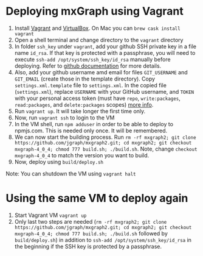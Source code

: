 # Deploying mxGraph using Vagrant

1. Install [Vagrant](https://www.vagrantup.com/downloads.html) and [VirtualBox](https://www.virtualbox.org/wiki/Downloads). On Mac you can `brew cask install vagrant`
1. Open a shell terminal and change directory to the `vagrant` directory
1. In folder `ssh_key` under `vagrant`, add your github SSH private key in a file name `id_rsa`. If that key is protected with a passphrase, you will need to execute `ssh-add /opt/system/ssh_key/id_rsa` manually before deploying. Refer to [github documentation](https://help.github.com/en/github/authenticating-to-github/generating-a-new-ssh-key-and-adding-it-to-the-ssh-agent) for more details.
1. Also, add your github username amd email for files `GIT_USERNAME` and `GIT_EMAIL` (create those in the template directory). Copy `settings.xml.template` file to `settings.xml`. In the copied file (`settings.xml`), replace `USERNAME` with your GitHub username, and `TOKEN` with your personal access token (must have `repo`, `write:packages`, `read:packages`, and `delete:packages` scopes) [more info](https://help.github.com/en/github/managing-packages-with-github-package-registry/configuring-apache-maven-for-use-with-github-package-registry).
1. Run `vagrant up`. It will take longer the first time only.
1. Now, run `vagrant ssh` to login to the VM
1. In the VM shell, run `npm adduser` in order to be able to deploy to npmjs.com. This is needed only once. It will be remembered.
1. We can now start the building process. Run `rm -rf mxgraph2; git clone https://github.com/jgraph/mxgraph2.git; cd mxgraph2; git checkout mxgraph-4_0_4; chmod 777 build.sh; ./build.sh`. Note, change `checkout mxgraph-4_0_4` to match the version you want to build.
1. Now, deploy using `build/deploy.sh`

Note: You can shutdown the VM using `vagrant halt`

# Using the same VM to deploy again

1. Start Vagrant VM `vagrant up`
1. Only last two steps are needed (`rm -rf mxgraph2; git clone https://github.com/jgraph/mxgraph2.git; cd mxgraph2; git checkout mxgraph-4_0_4; chmod 777 build.sh; ./build.sh` followed by `build/deploy.sh`) in addition to `ssh-add /opt/system/ssh_key/id_rsa` in the beginning if the SSH key is protected by a passphrase.
